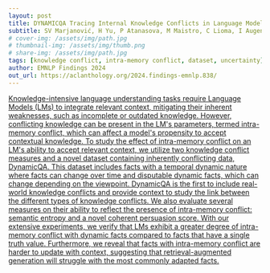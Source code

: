 ```yaml
---
layout: post
title: DYNAMICQA Tracing Internal Knowledge Conflicts in Language Models
subtitle: SV Marjanović, H Yu, P Atanasova, M Maistro, C Lioma, I Augenstein
# cover-img: /assets/img/path.jpg
# thumbnail-img: /assets/img/thumb.png
# share-img: /assets/img/path.jpg
tags: [knowledge conflict, intra-memory conflict, dataset, uncertainty]
author: EMNLP Findings 2024
out_url: https://aclanthology.org/2024.findings-emnlp.838/
---
```


[Knowledge-intensive language understanding tasks require Language Models (LMs) to integrate relevant context, mitigating their inherent weaknesses, such as incomplete or outdated knowledge. However, conflicting knowledge can be present in the LM's parameters, termed intra-memory conflict, which can affect a model's propensity to accept contextual knowledge. To study the effect of intra-memory conflict on an LM's ability to accept relevant context, we utilize two knowledge conflict measures and a novel dataset containing inherently conflicting data, DynamicQA. This dataset includes facts with a temporal dynamic nature where facts can change over time and disputable dynamic facts, which can change depending on the viewpoint. DynamicQA is the first to include real-world knowledge conflicts and provide context to study the link between the different types of knowledge conflicts. We also evaluate several measures on their ability to reflect the presence of intra-memory conflict: semantic entropy and a novel coherent persuasion score. With our extensive experiments, we verify that LMs exhibit a greater degree of intra-memory conflict with dynamic facts compared to facts that have a single truth value. Furthermore, we reveal that facts with intra-memory conflict are harder to update with context, suggesting that retrieval-augmented generation will struggle with the most commonly adapted facts.](https://aclanthology.org/2024.findings-emnlp.838/)